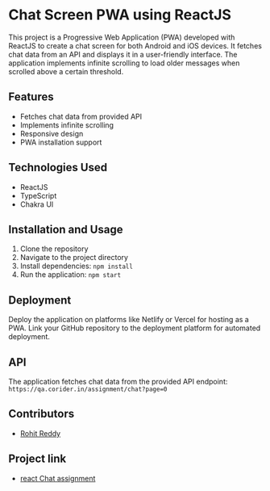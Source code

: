 # Chat Screen PWA using ReactJS

This project is a Progressive Web Application (PWA) developed with ReactJS to create a chat screen for both Android and iOS devices. It fetches chat data from an API and displays it in a user-friendly interface. The application implements infinite scrolling to load older messages when scrolled above a certain threshold.

## Features

- Fetches chat data from provided API
- Implements infinite scrolling
- Responsive design
- PWA installation support

## Technologies Used

- ReactJS
- TypeScript
- Chakra UI

## Installation and Usage

1. Clone the repository
2. Navigate to the project directory
3. Install dependencies: `npm install`
4. Run the application: `npm start`

## Deployment

Deploy the application on platforms like Netlify or Vercel for hosting as a PWA. Link your GitHub repository to the deployment platform for automated deployment.

## API

The application fetches chat data from the provided API endpoint:
`https://qa.corider.in/assignment/chat?page=0`

## Contributors

- [Rohit Reddy](https://github.com/rohit20047)

## Project link 
- [react Chat assignment](reactchatassignment.netlify.app/)
